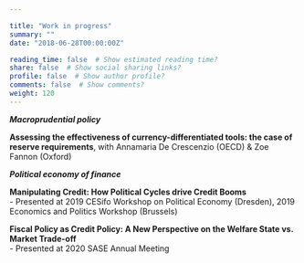 ```yaml
---

title: "Work in progress"
summary: ""
date: "2018-06-28T00:00:00Z"

reading_time: false  # Show estimated reading time?
share: false  # Show social sharing links?
profile: false  # Show author profile?
comments: false  # Show comments?
weight: 120
---
```


***Macroprudential policy***

**Assessing the effectiveness of currency-differentiated tools: the case of reserve requirements**, with Annamaria De Crescenzio (OECD) & Zoe Fannon (Oxford)  

***Political economy of finance***

**Manipulating Credit: How Political Cycles drive Credit Booms**  
    - Presented at 2019 CESifo Workshop on Political Economy (Dresden), 2019 Economics and Politics Workshop (Brussels)
 
**Fiscal Policy as Credit Policy: A New Perspective on the Welfare State vs. Market Trade-off**  
    - Presented at 2020 SASE Annual Meeting
